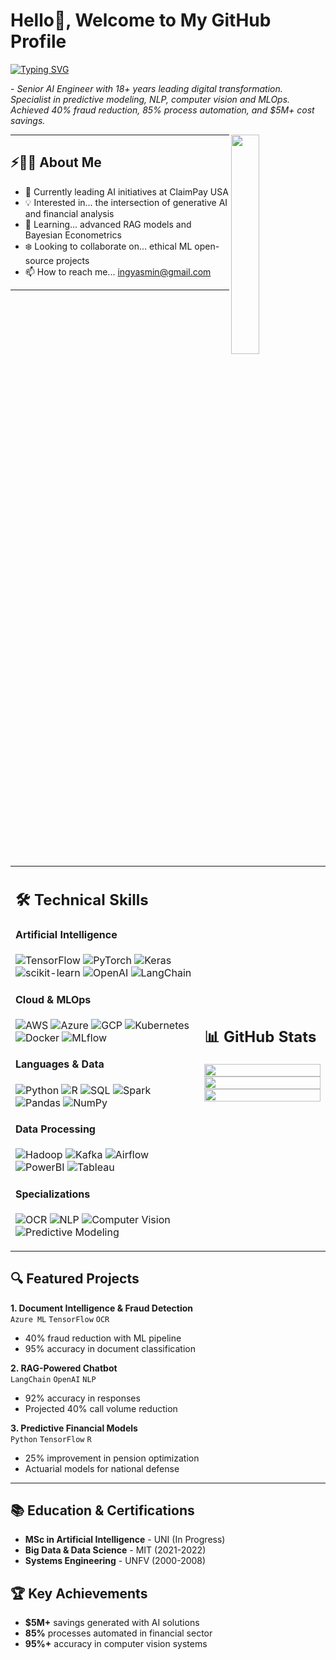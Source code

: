 # Hello👋, Welcome to My GitHub Profile

<a href="https://git.io/typing-svg"><img src="https://readme-typing-svg.herokuapp.com?font=Fira+Code&weight=500&size=18&duration=2000&pause=100&color=42F0F7&multiline=true&width=435&lines=Transforming+data+into+solutions;With+AI+and+analytical+passion." alt="Typing SVG" /></a>

<p>- <i>Senior AI Engineer with 18+ years leading digital transformation. Specialist in predictive modeling, NLP, computer vision and MLOps. Achieved 40% fraud reduction, 85% process automation, and $5M+ cost savings.</i></p>

<img src="https://i.postimg.cc/y3kFzYWz/Whats-App-Image-2025-08-11-at-1-39-39-PM.jpg" width="30%" align="right" /> 

<hr>

## ⚡🙋‍♀️ About Me

- 🔧 Currently leading AI initiatives at ClaimPay USA
- 💡 Interested in... the intersection of generative AI and financial analysis
- 📖 Learning... advanced RAG models and Bayesian Econometrics
- ❄️ Looking to collaborate on... ethical ML open-source projects
- 📫 How to reach me... ingyasmin@gmail.com

<hr>

</br>

<table width="50%">
 <tr>
    <td width="60%">
     
## 🛠️ Technical Skills

#### Artificial Intelligence

![TensorFlow](https://img.shields.io/badge/TensorFlow-%23FF6F00.svg?style=for-the-badge&logo=TensorFlow&logoColor=white)
![PyTorch](https://img.shields.io/badge/PyTorch-%23EE4C2C.svg?style=for-the-badge&logo=PyTorch&logoColor=white)
![Keras](https://img.shields.io/badge/Keras-%23D00000.svg?style=for-the-badge&logo=Keras&logoColor=white)
![scikit-learn](https://img.shields.io/badge/scikit--learn-%23F7931E.svg?style=for-the-badge&logo=scikit-learn&logoColor=white)
![OpenAI](https://img.shields.io/badge/OpenAI-412991?style=for-the-badge&logo=OpenAI&logoColor=white)
![LangChain](https://img.shields.io/badge/LangChain-00A67D?style=for-the-badge&logo=LangChain&logoColor=white)

#### Cloud & MLOps

![AWS](https://img.shields.io/badge/AWS-%23FF9900.svg?style=for-the-badge&logo=amazon-aws&logoColor=white)
![Azure](https://img.shields.io/badge/azure-%230072C6.svg?style=for-the-badge&logo=microsoftazure&logoColor=white)
![GCP](https://img.shields.io/badge/Google_Cloud-4285F4?style=for-the-badge&logo=google-cloud&logoColor=white)
![Kubernetes](https://img.shields.io/badge/kubernetes-%23326ce5.svg?style=for-the-badge&logo=kubernetes&logoColor=white)
![Docker](https://img.shields.io/badge/docker-%230db7ed.svg?style=for-the-badge&logo=docker&logoColor=white)
![MLflow](https://img.shields.io/badge/MLflow-0194E2?style=for-the-badge&logo=MLflow&logoColor=white)

#### Languages & Data

![Python](https://img.shields.io/badge/python-3670A0?style=for-the-badge&logo=python&logoColor=ffdd54)
![R](https://img.shields.io/badge/r-%23276DC3.svg?style=for-the-badge&logo=r&logoColor=white)
![SQL](https://img.shields.io/badge/SQL-005C84?style=for-the-badge&logo=mysql&logoColor=white)
![Spark](https://img.shields.io/badge/Apache_Spark-FFFFFF?style=for-the-badge&logo=apachespark&logoColor=E25A1C)
![Pandas](https://img.shields.io/badge/pandas-%23150458.svg?style=for-the-badge&logo=pandas&logoColor=white)
![NumPy](https://img.shields.io/badge/numpy-%23013243.svg?style=for-the-badge&logo=numpy&logoColor=white)

#### Data Processing

![Hadoop](https://img.shields.io/badge/Hadoop-%2366CCFF.svg?style=for-the-badge&logo=apachehadoop&logoColor=black)
![Kafka](https://img.shields.io/badge/Apache_Kafka-231F20?style=for-the-badge&logo=apache-kafka&logoColor=white)
![Airflow](https://img.shields.io/badge/Airflow-017CEE?style=for-the-badge&logo=Apache%20Airflow&logoColor=white)
![PowerBI](https://img.shields.io/badge/PowerBI-F2C811?style=for-the-badge&logo=Power%20BI&logoColor=white)
![Tableau](https://img.shields.io/badge/Tableau-E97627?style=for-the-badge&logo=Tableau&logoColor=white)

#### Specializations

![OCR](https://img.shields.io/badge/OCR-4285F4?style=for-the-badge&logo=google-lens&logoColor=white)
![NLP](https://img.shields.io/badge/NLP-8A2BE2?style=for-the-badge&logo=natural-language-processing&logoColor=white)
![Computer Vision](https://img.shields.io/badge/CV-5C3EE8?style=for-the-badge&logo=opencv&logoColor=white)
![Predictive Modeling](https://img.shields.io/badge/Predictive_Models-FF6D00?style=for-the-badge&logo=lightning&logoColor=white)
     
</td>
    <td>
  
## 📊 GitHub Stats

<p align="center">
  <img width="100%" src="https://github-readme-stats.vercel.app/api?username=YOURUSERNAME&theme=algolia&show_icons=true&bg_color=transparent&title_color=navy&text_color=black" />
 </br>
  <img width="100%" src="https://github-readme-streak-stats.herokuapp.com/?user=YOURUSERNAME"/>
 </br>
  <img width="100%" src="https://github-readme-stats.vercel.app/api/top-langs/?username=YOURUSERNAME&layout=compact&bg_color=transparent&hide=html,css&langs_count=6" />
</p>
     
  </td>
 </tr>
</table>

## 🔍 Featured Projects

**1. Document Intelligence & Fraud Detection**  
`Azure ML` `TensorFlow` `OCR`  
- 40% fraud reduction with ML pipeline
- 95% accuracy in document classification

**2. RAG-Powered Chatbot**  
`LangChain` `OpenAI` `NLP`  
- 92% accuracy in responses
- Projected 40% call volume reduction

**3. Predictive Financial Models**  
`Python` `TensorFlow` `R`  
- 25% improvement in pension optimization
- Actuarial models for national defense

<hr>

## 📚 Education & Certifications

- **MSc in Artificial Intelligence** - UNI (In Progress)
- **Big Data & Data Science** - MIT (2021-2022)
- **Systems Engineering** - UNFV (2000-2008)

## 🏆 Key Achievements

- **$5M+** savings generated with AI solutions
- **85%** processes automated in financial sector
- **95%+** accuracy in computer vision systems
